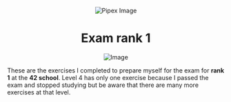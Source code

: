 <p align="center">
    <img src="https://www.42porto.com/wp-content/uploads/2024/08/42-Porto-Horizontal.png" alt="Pipex Image" />
</p>
<h1 align="center">Exam rank 1</h1>
<p align="center">
    <img src="https://github.com/user-attachments/assets/64632116-be44-4c22-b0b0-0f4fd027f218" alt="Image"/>
</p>

These are the exercises I completed to prepare myself for the exam for <b>rank 1</b> at the <b>42 school</b>. Level 4 has only one exercise because I passed the exam and stopped studying but be aware that there are many more exercises at that level.
